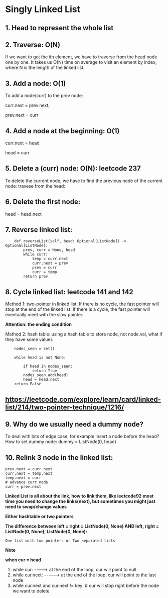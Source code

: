 # Singly Linked List
## 1. Head to represent the whole list
## 2. Traverse: O(N)
If we want to get the ith element, we have to traverse from the head node one by one. It takes us O(N) time on average to visit an element by index, where N is the length of the linked list.
## 3. Add a node: **O(1)**
To add a node(curr) to the prev node:

curr.next = prev.next; 

prev.next = curr

## 4. Add a node at the beginning: **O(1)**
curr.next = head

head = curr

## 5. Delete a (curr) node: **O(N)**: leetcode 237
To delete the current node, we have to find the previous node of the current node: travese from the head:

## 6. Delete the first node:
head = head.next

## 7. Reverse linked list:
        def reverseList(self, head: Optional[ListNode]) -> Optional[ListNode]:
            prev, curr = None, head
            while curr:
                temp = curr.next
                curr.next = prev
                prev = curr
                curr = temp
            return prev
        
## 8. Cycle linked list: leetcode 141 and 142
Method 1: two-pointer in linked list:
If there is no cycle, the fast pointer will stop at the end of the linked list. 
If there is a cycle, the fast pointer will eventually meet with the slow pointer.

**Attention: the ending condition**

Method 2: hash table:
using a hash table to store node, not node.val, what if they have some values

        nodes_seen = set()
        
        while head is not None:
        
            if head in nodes_seen:
                return True
            nodes_seen.add(head)
            head = head.next    
        return False

## https://leetcode.com/explore/learn/card/linked-list/214/two-pointer-technique/1216/

## 9. Why do we usually need a dummy node?
To deal with lots of edge case, for example insert a node before the head?
How to set dummy node: dummy = ListNode(0, head)

## 10. Relink 3 node in the linked list:
    prev.next = curr.next
    curr.next = temp.next
    temp.next = curr
    # advance curr node
    curr = prev.next



**Linked List is all about the link, how to link them, like leetcode92**
**most time you need to change the links(next), but sometimes you might just need to swap/change values**

**Either hashtable or two pointers**


**The difference between left = right = ListNode(0, None) AND left, right = ListNode(0, None), ListNode(0, None):**

    One list with two pointers or Two separated lists 







**Note**

**when cur = head**
1. while cur: ----> at the end of the loop, cur will point to null
2. while cur.next: -----> at the end of the loop, cur will point to the last node
3. while cur.next and cur.next != key: # cur will stop right before the node we want to delete








